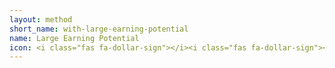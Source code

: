 ```yaml
---
layout: method
short_name: with-large-earning-potential
name: Large Earning Potential
icon: <i class="fas fa-dollar-sign"></i><i class="fas fa-dollar-sign"></i><i class="fas fa-dollar-sign"></i>
---
```

